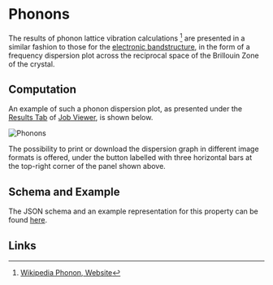 # Phonons

The results of phonon lattice vibration calculations [^1] are presented in a similar fashion to those for the [electronic bandstructure](bandstructure.md), in the form of a frequency dispersion plot across the reciprocal space of the Brillouin Zone of the crystal. 

## Computation

An example of such a phonon dispersion plot, as presented under the [Results Tab](../../jobs/ui/results-tab.md) of [Job Viewer](../../jobs/ui/viewer.md), is shown below.

![Phonons](/images/Properties/phonons.png "Phonons")

The possibility to print or download the dispersion graph in different image formats is offered, under the button labelled with three horizontal bars at the top-right corner of the panel shown above.

## Schema and Example 

The JSON schema and an example representation for this property can be found [here](../../properties/data/list.md#phonon-dispersions).

## Links

[^1]: [Wikipedia Phonon, Website](https://en.wikipedia.org/wiki/Phonon)
